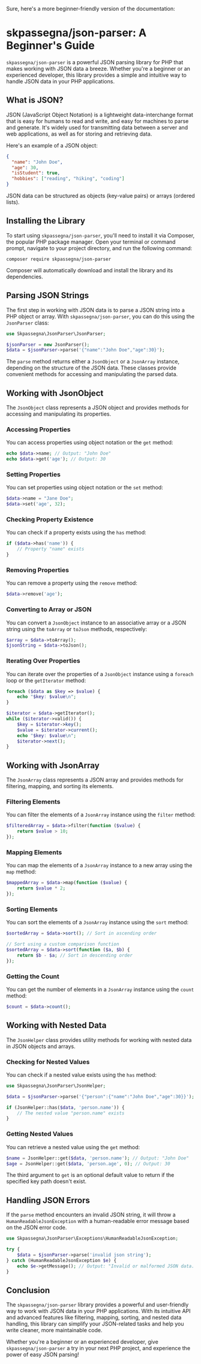 Sure, here's a more beginner-friendly version of the documentation:

# skpassegna/json-parser: A Beginner's Guide

`skpassegna/json-parser` is a powerful JSON parsing library for PHP that makes working with JSON data a breeze. Whether you're a beginner or an experienced developer, this library provides a simple and intuitive way to handle JSON data in your PHP applications.

## What is JSON?

JSON (JavaScript Object Notation) is a lightweight data-interchange format that is easy for humans to read and write, and easy for machines to parse and generate. It's widely used for transmitting data between a server and web applications, as well as for storing and retrieving data.

Here's an example of a JSON object:

```json
{
  "name": "John Doe",
  "age": 30,
  "isStudent": true,
  "hobbies": ["reading", "hiking", "coding"]
}
```

JSON data can be structured as objects (key-value pairs) or arrays (ordered lists).

## Installing the Library

To start using `skpassegna/json-parser`, you'll need to install it via Composer, the popular PHP package manager. Open your terminal or command prompt, navigate to your project directory, and run the following command:

```
composer require skpassegna/json-parser
```

Composer will automatically download and install the library and its dependencies.

## Parsing JSON Strings

The first step in working with JSON data is to parse a JSON string into a PHP object or array. With `skpassegna/json-parser`, you can do this using the `JsonParser` class:

```php
use Skpassegna\JsonParser\JsonParser;

$jsonParser = new JsonParser();
$data = $jsonParser->parse('{"name":"John Doe","age":30}');
```

The `parse` method returns either a `JsonObject` or a `JsonArray` instance, depending on the structure of the JSON data. These classes provide convenient methods for accessing and manipulating the parsed data.

## Working with JsonObject

The `JsonObject` class represents a JSON object and provides methods for accessing and manipulating its properties.

### Accessing Properties

You can access properties using object notation or the `get` method:

```php
echo $data->name; // Output: "John Doe"
echo $data->get('age'); // Output: 30
```

### Setting Properties

You can set properties using object notation or the `set` method:

```php
$data->name = "Jane Doe";
$data->set('age', 32);
```

### Checking Property Existence

You can check if a property exists using the `has` method:

```php
if ($data->has('name')) {
    // Property "name" exists
}
```

### Removing Properties

You can remove a property using the `remove` method:

```php
$data->remove('age');
```

### Converting to Array or JSON

You can convert a `JsonObject` instance to an associative array or a JSON string using the `toArray` or `toJson` methods, respectively:

```php
$array = $data->toArray();
$jsonString = $data->toJson();
```

### Iterating Over Properties

You can iterate over the properties of a `JsonObject` instance using a `foreach` loop or the `getIterator` method:

```php
foreach ($data as $key => $value) {
    echo "$key: $value\n";
}

$iterator = $data->getIterator();
while ($iterator->valid()) {
    $key = $iterator->key();
    $value = $iterator->current();
    echo "$key: $value\n";
    $iterator->next();
}
```

## Working with JsonArray

The `JsonArray` class represents a JSON array and provides methods for filtering, mapping, and sorting its elements.

### Filtering Elements

You can filter the elements of a `JsonArray` instance using the `filter` method:

```php
$filteredArray = $data->filter(function ($value) {
    return $value > 10;
});
```

### Mapping Elements

You can map the elements of a `JsonArray` instance to a new array using the `map` method:

```php
$mappedArray = $data->map(function ($value) {
    return $value * 2;
});
```

### Sorting Elements

You can sort the elements of a `JsonArray` instance using the `sort` method:

```php
$sortedArray = $data->sort(); // Sort in ascending order

// Sort using a custom comparison function
$sortedArray = $data->sort(function ($a, $b) {
    return $b - $a; // Sort in descending order
});
```

### Getting the Count

You can get the number of elements in a `JsonArray` instance using the `count` method:

```php
$count = $data->count();
```

## Working with Nested Data

The `JsonHelper` class provides utility methods for working with nested data in JSON objects and arrays.

### Checking for Nested Values

You can check if a nested value exists using the `has` method:

```php
use Skpassegna\JsonParser\JsonHelper;

$data = $jsonParser->parse('{"person":{"name":"John Doe","age":30}}');

if (JsonHelper::has($data, 'person.name')) {
    // The nested value "person.name" exists
}
```

### Getting Nested Values

You can retrieve a nested value using the `get` method:

```php
$name = JsonHelper::get($data, 'person.name'); // Output: "John Doe"
$age = JsonHelper::get($data, 'person.age', 0); // Output: 30
```

The third argument to `get` is an optional default value to return if the specified key path doesn't exist.

## Handling JSON Errors

If the `parse` method encounters an invalid JSON string, it will throw a `HumanReadableJsonException` with a human-readable error message based on the JSON error code.

```php
use Skpassegna\JsonParser\Exceptions\HumanReadableJsonException;

try {
    $data = $jsonParser->parse('invalid json string');
} catch (HumanReadableJsonException $e) {
    echo $e->getMessage(); // Output: "Invalid or malformed JSON data. The syntax is incorrect."
}
```

## Conclusion

The `skpassegna/json-parser` library provides a powerful and user-friendly way to work with JSON data in your PHP applications. With its intuitive API and advanced features like filtering, mapping, sorting, and nested data handling, this library can simplify your JSON-related tasks and help you write cleaner, more maintainable code.

Whether you're a beginner or an experienced developer, give `skpassegna/json-parser` a try in your next PHP project, and experience the power of easy JSON parsing!